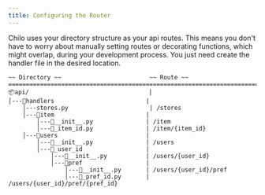 ```yaml
---
title: Configuring the Router
---
```


Chilo uses your directory structure as your api routes. This means you don't have to worry about manually setting routes or decorating
functions, which might overlap, during your development process. You just need create the handler file in the desired location.

```
~~ Directory ~~                         ~~ Route ~~
==========================================================================
📦api/                                  |          
│---📂handlers                          |           
    │---stores.py                       | /stores    
    │---📂item                          |
        │---📜__init__.py               | /item
        │---📜_item_id.py               | /item/{item_id}
    │---📂users                         |
        │---📜__init__.py               | /users
        │---📂_user_id                  |
            │---📜__init__.py           | /users/{user_id}
            │---📂pref                  |
                │---📜__init__.py       | /users/{user_id}/pref
                │---📜_pref_id.py       | /users/{user_id}/pref/{pref_id}
```
